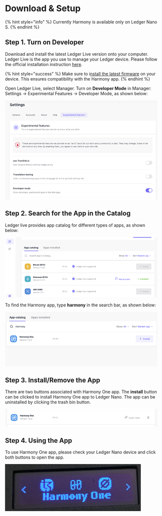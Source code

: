 # Download & Setup

{% hint style="info" %}
Currently Harmony is available only on Ledger Nano S.
{% endhint %}

## **Step 1. Turn on Developer**

Download and install the latest Ledger Live version onto your computer. Ledger Live is the app you use to manage your Ledger device.  Please follow the official installation instruction [here](https://support.ledger.com/hc/en-us/articles/360006395553).

{% hint style="success" %}
Make sure to i[nstall the latest firmware](https://support.ledgerwallet.com/hc/en-us/articles/360002731113) on your device. This ensures compatibility with the Harmony app.
{% endhint %}

Open Ledger Live,  select Manager.  Turn on **Developer Mode** in Manager: Settings -&gt; Experimental Features -&gt; Developer Mode, as shown below:

![](../../.gitbook/assets/image%20%2839%29.png)

## **Step 2. Search for the App in the Catalog**

Ledger live provides app catalog for different types of apps, as shown below:

![](../../.gitbook/assets/image%20%2842%29.png)

To find the Harmony app, type **harmony** in the search bar, as shown below:

![](../../.gitbook/assets/image%20%2885%29.png)

## **Step 3. Install/Remove the App**

There are two buttons associated with Harmony One app. The **install** button can be clicked to install Harmony One app to Ledger Nano. The app can be uninstalled by clicking the trash bin button.

![](../../.gitbook/assets/image%20%2844%29.png)

## **Step 4. Using the App**

To use Harmony One app, please check your Ledger Nano device and click both buttons to open the app.

![](../../.gitbook/assets/image%20%28144%29.png)

